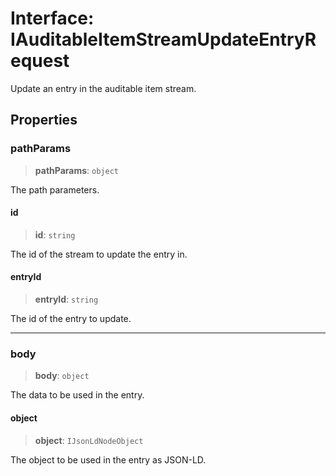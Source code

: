 # Interface: IAuditableItemStreamUpdateEntryRequest

Update an entry in the auditable item stream.

## Properties

### pathParams

> **pathParams**: `object`

The path parameters.

#### id

> **id**: `string`

The id of the stream to update the entry in.

#### entryId

> **entryId**: `string`

The id of the entry to update.

***

### body

> **body**: `object`

The data to be used in the entry.

#### object

> **object**: `IJsonLdNodeObject`

The object to be used in the entry as JSON-LD.
